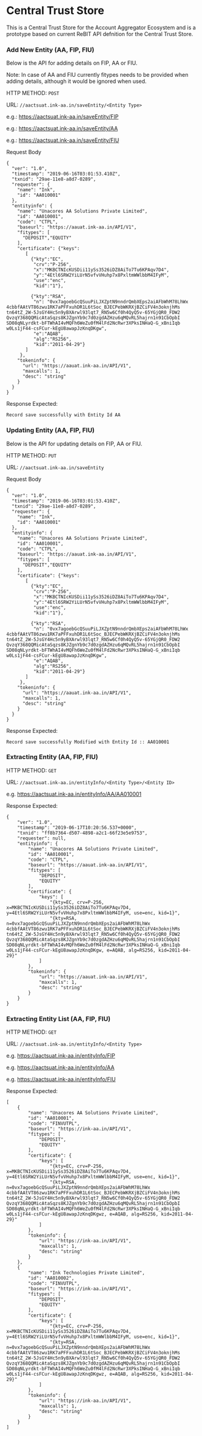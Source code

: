 # Central Trust Store

This is a Central Trust Store for the Account Aggregator Ecosystem and is a prototype based on current ReBIT API defnition for the Central Trust Store.  

### Add New Entity (AA, FIP, FIU)

Below is the API for adding details on FIP, AA or FIU. 

Note: In case of AA and FIU currently fitypes needs to be provided when adding details, although it would be ignored when used.

HTTP METHOD: `POST`

URL: `//aactsuat.ink-aa.in/saveEntity/<Entity Type>`

e.g.: https://aactsuat.ink-aa.in/saveEntity/FIP

e.g.: https://aactsuat.ink-aa.in/saveEntity/AA

e.g.: https://aactsuat.ink-aa.in/saveEntity/FIU



Request Body

```
{
  "ver": "1.0",
  "timestamp": "2019-06-16T03:01:53.410Z",
  "txnid": "29ae-11e8-a8d7-0289",
  "requester": {
    "name": "Ink",
    "id": "AA010001"
  },
  "entityinfo": {
    "name": "Unacores AA Solutions Private Limited",
    "id": "AA010001",
    "code": "CTPL",
    "baseurl": "https://aauat.ink-aa.in/API/V1",
    "fitypes": [
      "DEPOSIT","EQUITY"
    ],
    "certificate": {"keys":
       [
         {"kty":"EC",
          "crv":"P-256",
          "x":"MKBCTNIcKUSDii11ySs3526iDZ8AiTo7Tu6KPAqv7D4",
          "y":"4Etl6SRW2YiLUrN5vfvVHuhp7x8PxltmWWlbbM4IFyM",
          "use":"enc",
          "kid":"1"},

         {"kty":"RSA",
          "n": "0vx7agoebGcQSuuPiLJXZptN9nndrQmbXEps2aiAFbWhM78LhWx     4cbbfAAtVT86zwu1RK7aPFFxuhDR1L6tSoc_BJECPebWKRXjBZCiFV4n3oknjhMs     tn64tZ_2W-5JsGY4Hc5n9yBXArwl93lqt7_RN5w6Cf0h4QyQ5v-65YGjQR0_FDW2     QvzqY368QQMicAtaSqzs8KJZgnYb9c7d0zgdAZHzu6qMQvRL5hajrn1n91CbOpbI     SD08qNLyrdkt-bFTWhAI4vMQFh6WeZu0fM4lFd2NcRwr3XPksINHaQ-G_xBniIqb     w0Ls1jF44-csFCur-kEgU8awapJzKnqDKgw",
          "e":"AQAB",
          "alg":"RS256",
          "kid":"2011-04-29"}
       ]
     },
    "tokeninfo": {
      "url": "https://aauat.ink-aa.in/API/V1",
      "maxcalls": 1,
      "desc": "string"
    }
  }
}
```
Response Expected: 
```
Record save successfully with Entity Id AA
```

### Updating Entity (AA, FIP, FIU)

Below is the API for updating details on FIP, AA or FIU. 

HTTP METHOD: `PUT`

URL: `//aactsuat.ink-aa.in/saveEntity`

Request Body

```
{
  "ver": "1.0",
  "timestamp": "2019-06-16T03:01:53.410Z",
  "txnid": "29ae-11e8-a8d7-0289",
  "requester": {
    "name": "Ink",
    "id": "AA010001"
  },
  "entityinfo": {
    "name": "Unacores AA Solutions Private Limited",
    "id": "AA010001",
    "code": "CTPL",
    "baseurl": "https://aauat.ink-aa.in/API/V1",
    "fitypes": [
      "DEPOSIT","EQUITY"
    ],
    "certificate": {"keys":
       [
         {"kty":"EC",
          "crv":"P-256",
          "x":"MKBCTNIcKUSDii11ySs3526iDZ8AiTo7Tu6KPAqv7D4",
          "y":"4Etl6SRW2YiLUrN5vfvVHuhp7x8PxltmWWlbbM4IFyM",
          "use":"enc",
          "kid":"1"},

         {"kty":"RSA",
          "n": "0vx7agoebGcQSuuPiLJXZptN9nndrQmbXEps2aiAFbWhM78LhWx     4cbbfAAtVT86zwu1RK7aPFFxuhDR1L6tSoc_BJECPebWKRXjBZCiFV4n3oknjhMs     tn64tZ_2W-5JsGY4Hc5n9yBXArwl93lqt7_RN5w6Cf0h4QyQ5v-65YGjQR0_FDW2     QvzqY368QQMicAtaSqzs8KJZgnYb9c7d0zgdAZHzu6qMQvRL5hajrn1n91CbOpbI     SD08qNLyrdkt-bFTWhAI4vMQFh6WeZu0fM4lFd2NcRwr3XPksINHaQ-G_xBniIqb     w0Ls1jF44-csFCur-kEgU8awapJzKnqDKgw",
          "e":"AQAB",
          "alg":"RS256",
          "kid":"2011-04-29"}
       ]
     },
    "tokeninfo": {
      "url": "https://aauat.ink-aa.in/API/V1",
      "maxcalls": 1,
      "desc": "string"
    }
  }
}
```
Response Expected: 
```
Record save successfully Modified with Entity Id :: AA010001
```


### Extracting Entity (AA, FIP, FIU)

HTTP METHOD: `GET`

URL: `//aactsuat.ink-aa.in/entityInfo/<Entity Type>/<Entity ID>`

e.g.
https://aactsuat.ink-aa.in/entityInfo/AA/AA010001


Response Expected: 
```
{
    "ver": "1.0",
    "timestamp": "2019-06-17T10:20:56.537+0000",
    "txnid": "ff8b7364-d507-4898-a2c1-66f23e5e9753",
    "requester": null,
    "entityinfo": {
        "name": "Unacores AA Solutions Private Limited",
        "id": "AA010001",
        "code": "CTPL",
        "baseurl": "https://aauat.ink-aa.in/API/V1",
        "fitypes": [
            "DEPOSIT",
            "EQUITY"
        ],
        "certificate": {
            "keys": [
                "{kty=EC, crv=P-256, x=MKBCTNIcKUSDii11ySs3526iDZ8AiTo7Tu6KPAqv7D4, y=4Etl6SRW2YiLUrN5vfvVHuhp7x8PxltmWWlbbM4IFyM, use=enc, kid=1}",
                "{kty=RSA, n=0vx7agoebGcQSuuPiLJXZptN9nndrQmbXEps2aiAFbWhM78LhWx     4cbbfAAtVT86zwu1RK7aPFFxuhDR1L6tSoc_BJECPebWKRXjBZCiFV4n3oknjhMs     tn64tZ_2W-5JsGY4Hc5n9yBXArwl93lqt7_RN5w6Cf0h4QyQ5v-65YGjQR0_FDW2     QvzqY368QQMicAtaSqzs8KJZgnYb9c7d0zgdAZHzu6qMQvRL5hajrn1n91CbOpbI     SD08qNLyrdkt-bFTWhAI4vMQFh6WeZu0fM4lFd2NcRwr3XPksINHaQ-G_xBniIqb     w0Ls1jF44-csFCur-kEgU8awapJzKnqDKgw, e=AQAB, alg=RS256, kid=2011-04-29}"
            ]
        },
        "tokeninfo": {
            "url": "https://aauat.ink-aa.in/API/V1",
            "maxcalls": 1,
            "desc": "string"
        }
    }
}
```


### Extracting Entity List (AA, FIP, FIU)

HTTP METHOD: `GET`

URL: `//aactsuat.ink-aa.in/entityInfo/<Entity Type>`

e.g. https://aactsuat.ink-aa.in/entityInfo/FIP

e.g. https://aactsuat.ink-aa.in/entityInfo/AA

e.g. https://aactsuat.ink-aa.in/entityInfo/FIU


Response Expected: 
```
[
    {
        "name": "Unacores AA Solutions Private Limited",
        "id": "AA010001",
        "code": "FINVUTPL",
        "baseurl": "https://ink-aa.in/API/V1",
        "fitypes": [
            "DEPOSIT",
            "EQUITY"
        ],
        "certificate": {
            "keys": [
                "{kty=EC, crv=P-256, x=MKBCTNIcKUSDii11ySs3526iDZ8AiTo7Tu6KPAqv7D4, y=4Etl6SRW2YiLUrN5vfvVHuhp7x8PxltmWWlbbM4IFyM, use=enc, kid=1}",
                "{kty=RSA, n=0vx7agoebGcQSuuPiLJXZptN9nndrQmbXEps2aiAFbWhM78LhWx     4cbbfAAtVT86zwu1RK7aPFFxuhDR1L6tSoc_BJECPebWKRXjBZCiFV4n3oknjhMs     tn64tZ_2W-5JsGY4Hc5n9yBXArwl93lqt7_RN5w6Cf0h4QyQ5v-65YGjQR0_FDW2     QvzqY368QQMicAtaSqzs8KJZgnYb9c7d0zgdAZHzu6qMQvRL5hajrn1n91CbOpbI     SD08qNLyrdkt-bFTWhAI4vMQFh6WeZu0fM4lFd2NcRwr3XPksINHaQ-G_xBniIqb     w0Ls1jF44-csFCur-kEgU8awapJzKnqDKgwz, e=AQAB, alg=RS256, kid=2011-04-29}"
            ]
        },
        "tokeninfo": {
            "url": "https://ink-aa.in/API/V1",
            "maxcalls": 1,
            "desc": "string"
        }
    },
    {
        "name": "Ink Technologies Private Limited",
        "id": "AA010002",
        "code": "FINVUTPL",
        "baseurl": "https://ink-aa.in/API/V1",
        "fitypes": [
            "DEPOSIT",
            "EQUITY"
        ],
        "certificate": {
            "keys": [
                "{kty=EC, crv=P-256, x=MKBCTNIcKUSDii11ySs3526iDZ8AiTo7Tu6KPAqv7D4, y=4Etl6SRW2YiLUrN5vfvVHuhp7x8PxltmWWlbbM4IFyM, use=enc, kid=1}",
                "{kty=RSA, n=0vx7agoebGcQSuuPiLJXZptN9nndrQmbXEps2aiAFbWhM78LhWx     4cbbfAAtVT86zwu1RK7aPFFxuhDR1L6tSoc_BJECPebWKRXjBZCiFV4n3oknjhMs     tn64tZ_2W-5JsGY4Hc5n9yBXArwl93lqt7_RN5w6Cf0h4QyQ5v-65YGjQR0_FDW2     QvzqY368QQMicAtaSqzs8KJZgnYb9c7d0zgdAZHzu6qMQvRL5hajrn1n91CbOpbI     SD08qNLyrdkt-bFTWhAI4vMQFh6WeZu0fM4lFd2NcRwr3XPksINHaQ-G_xBniIqb     w0Ls1jF44-csFCur-kEgU8awapJzKnqDKgwz, e=AQAB, alg=RS256, kid=2011-04-29}"
            ]
        },
        "tokeninfo": {
            "url": "https://ink-aa.in/API/V1",
            "maxcalls": 1,
            "desc": "string"
        }
    }
]
```
